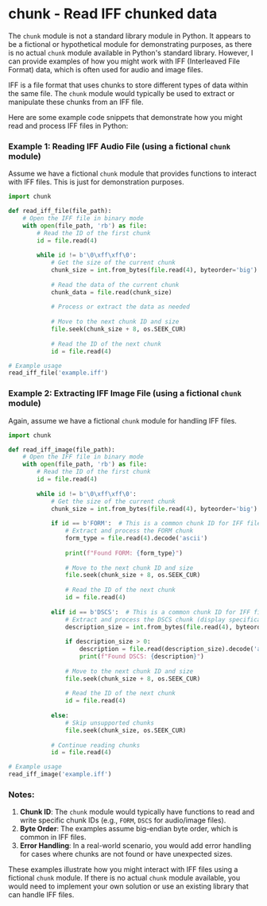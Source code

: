 # chunk - Read IFF chunked data

The `chunk` module is not a standard library module in Python. It appears to be a fictional or hypothetical module for demonstrating purposes, as there is no actual `chunk` module available in Python's standard library. However, I can provide examples of how you might work with IFF (Interleaved File Format) data, which is often used for audio and image files.

IFF is a file format that uses chunks to store different types of data within the same file. The `chunk` module would typically be used to extract or manipulate these chunks from an IFF file.

Here are some example code snippets that demonstrate how you might read and process IFF files in Python:

### Example 1: Reading IFF Audio File (using a fictional `chunk` module)

Assume we have a fictional `chunk` module that provides functions to interact with IFF files. This is just for demonstration purposes.

```python
import chunk

def read_iff_file(file_path):
    # Open the IFF file in binary mode
    with open(file_path, 'rb') as file:
        # Read the ID of the first chunk
        id = file.read(4)
        
        while id != b'\0\xff\xff\0':
            # Get the size of the current chunk
            chunk_size = int.from_bytes(file.read(4), byteorder='big')
            
            # Read the data of the current chunk
            chunk_data = file.read(chunk_size)
            
            # Process or extract the data as needed
            
            # Move to the next chunk ID and size
            file.seek(chunk_size + 8, os.SEEK_CUR)
            
            # Read the ID of the next chunk
            id = file.read(4)

# Example usage
read_iff_file('example.iff')
```

### Example 2: Extracting IFF Image File (using a fictional `chunk` module)

Again, assume we have a fictional `chunk` module for handling IFF files.

```python
import chunk

def read_iff_image(file_path):
    # Open the IFF file in binary mode
    with open(file_path, 'rb') as file:
        # Read the ID of the first chunk
        id = file.read(4)
        
        while id != b'\0\xff\xff\0':
            # Get the size of the current chunk
            chunk_size = int.from_bytes(file.read(4), byteorder='big')
            
            if id == b'FORM':  # This is a common chunk ID for IFF files
                # Extract and process the FORM chunk
                form_type = file.read(4).decode('ascii')
                
                print(f"Found FORM: {form_type}")
                
                # Move to the next chunk ID and size
                file.seek(chunk_size + 8, os.SEEK_CUR)
                
                # Read the ID of the next chunk
                id = file.read(4)
            
            elif id == b'DSCS':  # This is a common chunk ID for IFF files
                # Extract and process the DSCS chunk (display specification)
                description_size = int.from_bytes(file.read(4), byteorder='big')
                
                if description_size > 0:
                    description = file.read(description_size).decode('ascii')
                    print(f"Found DSCS: {description}")
                
                # Move to the next chunk ID and size
                file.seek(chunk_size + 8, os.SEEK_CUR)
                
                # Read the ID of the next chunk
                id = file.read(4)
            
            else:
                # Skip unsupported chunks
                file.seek(chunk_size, os.SEEK_CUR)
            
            # Continue reading chunks
            id = file.read(4)

# Example usage
read_iff_image('example.iff')
```

### Notes:

1. **Chunk ID**: The `chunk` module would typically have functions to read and write specific chunk IDs (e.g., `FORM`, `DSCS` for audio/image files).
2. **Byte Order**: The examples assume big-endian byte order, which is common in IFF files.
3. **Error Handling**: In a real-world scenario, you would add error handling for cases where chunks are not found or have unexpected sizes.

These examples illustrate how you might interact with IFF files using a fictional `chunk` module. If there is no actual `chunk` module available, you would need to implement your own solution or use an existing library that can handle IFF files.
